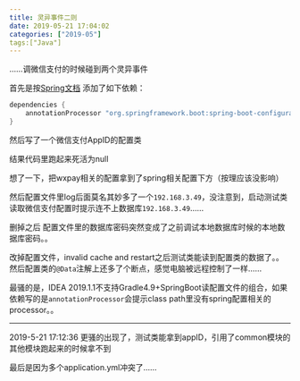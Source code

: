 ```yaml
---
title: 灵异事件二则
date: 2019-05-21 17:04:02
categories: ["2019-05"]
tags:["Java"]
---
```

……调微信支付的时候碰到两个灵异事件

首先是按[Spring文档](https://docs.spring.io/spring-boot/docs/2.1.4.RELEASE/reference/html/configuration-metadata.html#configuration-metadata-annotation-processor) 添加了如下依赖：
```groovy
dependencies {
	annotationProcessor "org.springframework.boot:spring-boot-configuration-processor"
}
```
然后写了一个微信支付AppID的配置类

结果代码里跑起来死活为null

想了一下，把wxpay相关的配置拿到了spring相关配置下方（按理应该没影响）

然后配置文件里log后面莫名其妙多了一个`192.168.3.49`，没注意到，启动测试类读取微信支付配置时提示连不上数据库`192.168.3.49`……

删掉之后 配置文件里的数据库密码突然变成了之前调试本地数据库时候的本地数据库密码。。

改掉配置文件，invalid cache and restart之后测试类能读到配置类的数据了。。然后配置类的`@Data`注解上还多了个断点，感觉电脑被远程控制了一样……

最骚的是，IDEA 2019.1.1不支持Gradle4.9+SpringBoot读配置文件的组合，如果依赖写的是`annotationProcessor`会提示class path里没有spring配置相关的processor。。

----

2019-5-21 17:12:36
更骚的出现了，测试类能拿到appID，引用了common模块的其他模块跑起来的时候拿不到

最后是因为多个application.yml冲突了……
